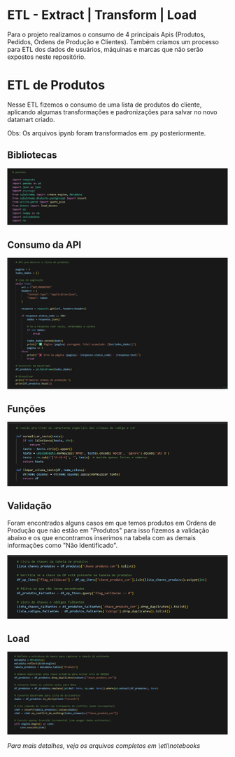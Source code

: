 # ETL - Extract | Transform | Load

Para o projeto realizamos o consumo de 4 principais Apis (Produtos, Pedidos, Ordens de Produção e Clientes). Também criamos um processo para ETL dos dados de usuários, máquinas e marcas que não serão expostos neste repositório.

# ETL de Produtos

Nesse ETL fizemos o consumo de uma lista de produtos do cliente, aplicando algumas transformações e padronizações para salvar no novo datamart criado.

Obs: Os arquivos ipynb foram transformados em .py posteriormente.

## Bibliotecas

![Bibliotecas](../imagens/bibliotecas_produtos.png)

## Consumo da API

![Bibliotecas](../imagens/consumo_api_produtos.png)

## Funções

![Bibliotecas](../imagens/funcoes.png)

## Validação

Foram encontrados alguns casos em que temos produtos em Ordens de Produção que não estão em "Produtos" para isso fizemos a validação abaixo e os que encontramos inserimos na tabela com as demais informações como "Não Identificado".

![Bibliotecas](../imagens/validacao.png)

## Load
![Bibliotecas](../imagens/load_produtos.png)

*Para mais detalhes, veja os arquivos completos em \etl\notebooks*